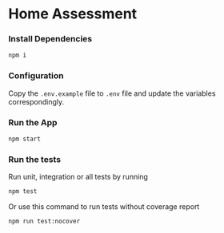 # Home Assessment

### Install Dependencies
```bash
npm i
```

### Configuration
Copy the `.env.example` file to `.env` file and update the variables correspondingly.

### Run the App
```bash
npm start
```

### Run the tests
Run unit, integration or all tests by running
```bash
npm test
```
Or use this command to run tests without coverage report
```bash
npm run test:nocover
```
